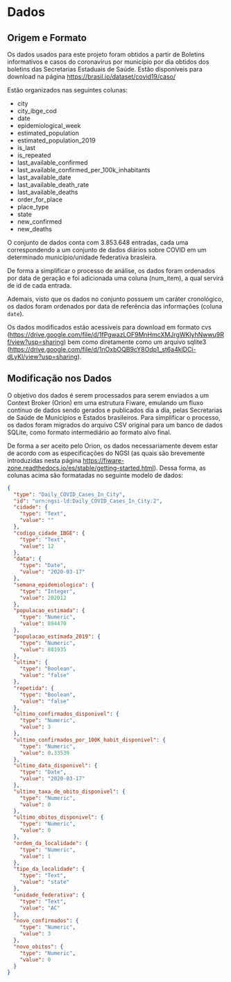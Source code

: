 # Dados
## Origem e Formato

Os dados usados para este projeto foram obtidos a partir de Boletins informativos e casos do coronavírus por município por dia obtidos dos boletins das Secretarias Estaduais de Saúde. Estão disponíveis para download na página https://brasil.io/dataset/covid19/caso/

Estão organizados nas seguintes colunas:
* city
* city_ibge_cod
* date
* epidemiological_week
* estimated_population
* estimated_population_2019
* is_last
* is_repeated
* last_available_confirmed
* last_available_confirmed_per_100k_inhabitants
* last_available_date
* last_available_death_rate
* last_available_deaths
* order_for_place
* place_type
* state
* new_confirmed
* new_deaths
  
O conjunto de dados conta com 3.853.648 entradas, cada uma correspondendo a um conjunto de dados diários sobre COVID em um determinado município/unidade federativa brasleira.

De forma a simplificar o processo de análise, os dados foram ordenados por data de geração e foi adicionada uma coluna (num_item), a qual servirá de id de cada entrada.

Ademais, visto que os dados no conjunto possuem um caráter cronológico, os dados foram ordenados por data de referência das informações (coluna `date`).

Os dados modificados estão acessíveis para download em formato cvs (https://drive.google.com/file/d/1fPgwazLOF9MnHmcXMJrgWKlyhNwwu9Rf/view?usp=sharing) bem como diretamente como um arquivo sqlite3 (https://drive.google.com/file/d/1nOxbOQB9cY8Odp1_st6a4klDCi-dLyKl/view?usp=sharing).

## Modificação nos Dados
O objetivo dos dados é serem processados para serem enviados a um Context Broker (Orion) em uma estrutura Fiware, emulando um fluxo contínuo de dados sendo gerados e publicados dia a dia, pelas Secretarias de Saúde de Municípios e Estados brasileiros. Para simplificar o processo, os dados foram migrados do arquivo CSV original para um banco de dados SQLite, como formato intermediário ao formato alvo final.

De forma a ser aceito pelo Orion, os dados necessariamente devem estar de acordo com as especificações do NGSI (as quais são brevemente introduzidas nesta página https://fiware-zone.readthedocs.io/es/stable/getting-started.html). Dessa forma, as colunas acima são formatadas no seguinte modelo de dados:
```json
{
  "type": "Daily_COVID_Cases_In_City",
  "id": "urn:ngsi-ld:Daily_COVID_Cases_In_City:2",
  "cidade": {
    "type": "Text",
    "value": ""
  },
  "codigo_cidade_IBGE": {
    "type": "Text",
    "value": 12
  },
  "data": {
    "type": "Date",
    "value": "2020-03-17"
  },
  "semana_epidemiologica": {
    "type": "Integer",
    "value": 202012
  },
  "populacao_estimada": {
    "type": "Numeric",
    "value": 894470
  },
  "populacao_estimada_2019": {
    "type": "Numeric",
    "value": 881935
  },
  "ultima": {
    "type": "Boolean",
    "value": "false"
  },
  "repetida": {
    "type": "Boolean",
    "value": "false"
  },
  "ultimo_confirmados_disponivel": {
    "type": "Numeric",
    "value": 3
  },
  "ultimo_confirmados_por_100K_habit_disponivel": {
    "type": "Numeric",
    "value": 0.33539
  },
  "ultimo_data_disponivel": {
    "type": "Date",
    "value": "2020-03-17"
  },
  "ultimo_taxa_de_obito_disponivel": {
    "type": "Numeric",
    "value": 0
  },
  "ultimo_obitos_disponivel": {
    "type": "Numeric",
    "value": 0
  },
  "ordem_da_localidade": {
    "type": "Numeric",
    "value": 1
  },
  "tipo_da_localidade": {
    "type": "Text",
    "value": "state"
  },
  "unidade_federativa": {
    "type": "Text",
    "value": "AC"
  },
  "novo_confirmados": {
    "type": "Numeric",
    "value": 3
  },
  "novo_obitos": {
    "type": "Numeric",
    "value": 0
  }
}
```
